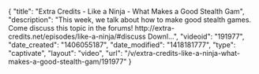 {
    "title": "Extra Credits - Like a Ninja - What Makes a Good Stealth Gam",
    "description": "This week, we talk about how to make good stealth games. Come discuss this topic in the forums! http:\/\/extra-credits.net\/episodes\/like-a-ninja\/#discuss Downl...",
    "videoid": "191977",
    "date_created": "1406055187",
    "date_modified": "1418181777",
    "type": "captivate",
    "layout": "video",
    "url": "\/v\/extra-credits-like-a-ninja-what-makes-a-good-stealth-gam\/191977"
}